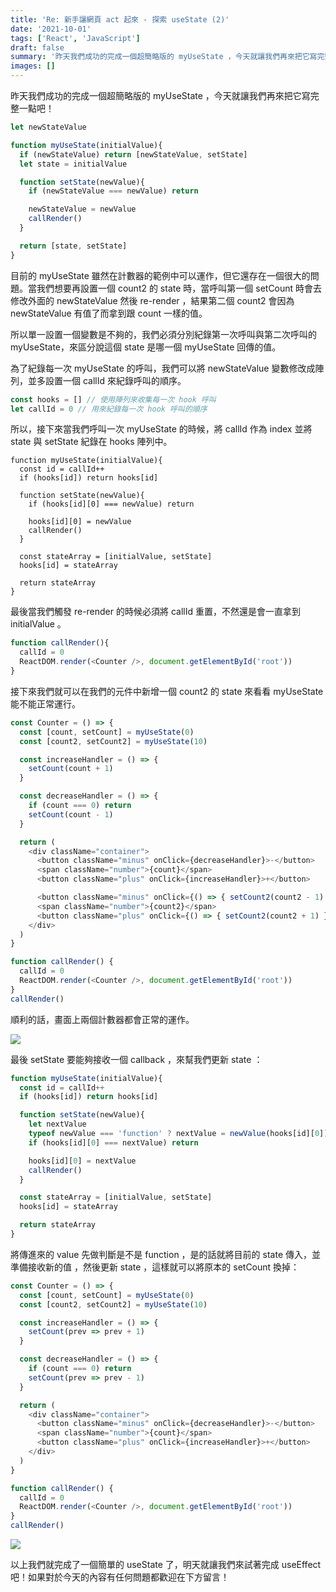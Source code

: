 ```yaml
---
title: 'Re: 新手讓網頁 act 起來 - 探索 useState (2)'
date: '2021-10-01'
tags: ['React', 'JavaScript']
draft: false
summary: '昨天我們成功的完成一個超簡略版的 myUseState ，今天就讓我們再來把它寫完整一點吧！'
images: []
---
```

昨天我們成功的完成一個超簡略版的 myUseState ，今天就讓我們再來把它寫完整一點吧！

```javascript
let newStateValue

function myUseState(initialValue){
  if (newStateValue) return [newStateValue, setState]
  let state = initialValue

  function setState(newValue){
    if (newStateValue === newValue) return

    newStateValue = newValue
    callRender()
  }

  return [state, setState]
}
```
目前的 myUseState 雖然在計數器的範例中可以運作，但它還存在一個很大的問題。當我們想要再設置一個 count2 的 state 時，當呼叫第一個 setCount 時會去修改外面的 newStateValue 然後 re-render ，結果第二個 count2 會因為 newStateValue 有值了而拿到跟 count 一樣的值。

所以單一設置一個變數是不夠的，我們必須分別紀錄第一次呼叫與第二次呼叫的 myUseState，來區分說這個 state 是哪一個 myUseState 回傳的值。

為了紀錄每一次 myUseState 的呼叫，我們可以將 newStateValue 變數修改成陣列，並多設置一個 callId 來紀錄呼叫的順序。

```javascript
const hooks = [] // 使用陣列來收集每一次 hook 呼叫
let callId = 0 // 用來紀錄每一次 hook 呼叫的順序
```
所以，接下來當我們呼叫一次 myUseState 的時候，將 callId 作為 index 並將 state 與 setState 紀錄在 hooks 陣列中。

```javascript=
function myUseState(initialValue){
  const id = callId++
  if (hooks[id]) return hooks[id]

  function setState(newValue){
    if (hooks[id][0] === newValue) return

    hooks[id][0] = newValue
    callRender()
  }

  const stateArray = [initialValue, setState]
  hooks[id] = stateArray

  return stateArray
}
```
最後當我們觸發 re-render 的時候必須將 callId 重置，不然還是會一直拿到 initialValue 。

```javascript
function callRender(){
  callId = 0
  ReactDOM.render(<Counter />, document.getElementById('root'))
}
```

接下來我們就可以在我們的元件中新增一個 count2 的 state 來看看 myUseState 能不能正常運行。

```javascript
const Counter = () => {
  const [count, setCount] = myUseState(0)
  const [count2, setCount2] = myUseState(10)

  const increaseHandler = () => {
    setCount(count + 1)
  }

  const decreaseHandler = () => {
    if (count === 0) return
    setCount(count - 1)
  }

  return (
    <div className="container">
      <button className="minus" onClick={decreaseHandler}>-</button>
      <span className="number">{count}</span>
      <button className="plus" onClick={increaseHandler}>+</button>

      <button className="minus" onClick={() => { setCount2(count2 - 1) }}>-</button>
      <span className="number">{count2}</span>
      <button className="plus" onClick={() => { setCount2(count2 + 1) }}>+</button>
    </div>
  )
}

function callRender() {
  callId = 0
  ReactDOM.render(<Counter />, document.getElementById('root'))
}
callRender()
```

順利的話，畫面上兩個計數器都會正常的運作。

![](https://i.imgur.com/weCmkPC.gif)

最後 setState 要能夠接收一個 callback ，來幫我們更新 state ：

```javascript
function myUseState(initialValue){
  const id = callId++
  if (hooks[id]) return hooks[id]

  function setState(newValue){
    let nextValue
    typeof newValue === 'function' ? nextValue = newValue(hooks[id][0]) : nextValue = newValue
    if (hooks[id][0] === nextValue) return

    hooks[id][0] = nextValue
    callRender()
  }

  const stateArray = [initialValue, setState]
  hooks[id] = stateArray

  return stateArray
}
```

將傳進來的 value 先做判斷是不是 function ，是的話就將目前的 state 傳入，並準備接收新的值 ，然後更新 state ，這樣就可以將原本的 setCount 換掉：

```javascript
const Counter = () => {
  const [count, setCount] = myUseState(0)
  const [count2, setCount2] = myUseState(10)

  const increaseHandler = () => {
    setCount(prev => prev + 1)
  }

  const decreaseHandler = () => {
    if (count === 0) return
    setCount(prev => prev - 1)
  }

  return (
    <div className="container">
      <button className="minus" onClick={decreaseHandler}>-</button>
      <span className="number">{count}</span>
      <button className="plus" onClick={increaseHandler}>+</button>
    </div>
  )
}

function callRender() {
  callId = 0
  ReactDOM.render(<Counter />, document.getElementById('root'))
}
callRender()
```

![](https://i.imgur.com/4EoeXe1.gif)


以上我們就完成了一個簡單的 useState 了，明天就讓我們來試著完成 useEffect 吧！如果對於今天的內容有任何問題都歡迎在下方留言！
